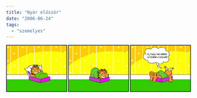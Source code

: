 ```yaml
---
title: "Nyár először"
date: "2006-06-24"
tags: 
  - "szemelyes"
---
```


![szabi2](images/szabi2.jpg)

